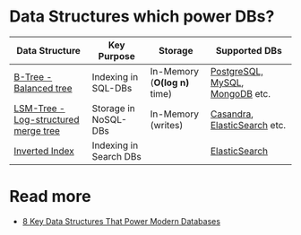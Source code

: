 # Data Structures which power DBs?

| Data Structure                                                     | Key Purpose            | Storage                       | Supported DBs                                                                                                                 |
|--------------------------------------------------------------------|------------------------|-------------------------------|-------------------------------------------------------------------------------------------------------------------------------|
| [B-Tree - Balanced tree](BTree.md)                                 | Indexing in SQL-DBs    | In-Memory (**O(log n)** time) | [PostgreSQL, MySQL](../7_SQL-Databases/Readme.md), [MongoDB](../10_Document-Databases/MongoAtlas/Readme.md) etc.              |
| [LSM-Tree - Log-structured merge tree](LSMTree.md)                 | Storage in NoSQL-DBs   | In-Memory (writes)            | [Casandra](../11_WideColumn-Databases/ApacheCasandra.md), [ElasticSearch](../9_Search-Databases/ElasticSearch/Readme.md) etc. |
| [Inverted Index](../9_Search-Databases/Internals/InvertedIndex.md) | Indexing in Search DBs |                               | [ElasticSearch](../9_Search-Databases/ElasticSearch/Readme.md)                                                                |

# Read more
- [8 Key Data Structures That Power Modern Databases](https://www.youtube.com/watch?v=W_v05d_2RTo)